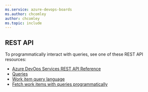 ```yaml
---
ms.service: azure-devops-boards
ms.author: chcomley
author: chcomley
ms.topic: include
---
```




## REST API 

To programmatically interact with queries, see one of these REST API resources:  

- [Azure DevOps Services REST API Reference](/rest/api/azure/devops)
- [Queries](/rest/api/azure/devops/wit/queries)
- [Work item query language](/rest/api/azure/devops/wit/wiql)
- [Fetch work items with queries programmatically](../../integrate/quickstarts/work-item-quickstart.md) 

